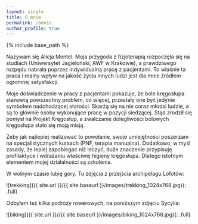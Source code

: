 ```yaml
---
layout: single
title: O mnie
permalink: /omnie
author_profile: true
---
```


{% include base_path %}

Nazywam się Alicja Mentel. Moja przygoda z fizjoterapią rozpoczęła się na studiach (Uniwersytet Jagieloński, AWF w Krakowie), a prawdziwego rozpędu nabrała poprzez indywidualną pracę z pacjentami. To właśnie ta praca i realny wpływ na jakość życia innych ludzi jest dla mnie źródłem ogromnej satysfakcji.

Moje doświadczenie w pracy z pacjentami pokazuje, że bóle kręgosłupa stanowią powszechny problem, co więcej, przestały one być jedynie symbolem nadchodzącej starości. Skarżą się na nie coraz młodsi ludzie, a są to głównie osoby wykonujące pracę w pozycji siedzącej. Stąd zrodził się pomysł na Projekt Kręgosłup, a zwalczanie dolegliwości bólowych kręgosłupa stało się moją misją. 

Żeby jak najlepiej realizować to powołanie, swoje umiejętności poszerzam na specjalistycznych kursach (PNF, terapia manualna). Dodatkowo, w myśl zasady, że lepiej zapobiegać niż leczyć, duże znaczenie przypisuję profilaktyce i wdrażaniu właściwej higieny kręgosłupa. Dlatego istotnym elementem mojej działalności są szkolenia. 

W wolnym czasie lubię góry. Tu zdjęcia z przejścia archipelagu Lofotów:

![trekking]({{ site.url }}/{{ site.baseurl }}/images/trekking_1024x768.jpg){: .full}

Odbyłam też kilka podróży rowerowych, na poniższym zdjęciu Sycylia:

![biking]({{ site.url }}//{{ site.baseurl }}/images/biking_1024x768.jpg){: .full}
